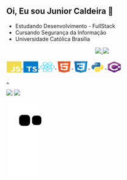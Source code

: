 ## Oi, Eu sou Junior Caldeira 👋

- Estudando Desenvolvimento - FullStack  
- Cursando Segurança da Informação 
- Universidade Católica Brasília

<div align="center">
  <a href="https://github.com/juniorRCJ">
  <img height="140em" src="https://github-readme-stats.vercel.app/api?username=juniorRCJ&show_icons=true&theme=dracula&include_all_commits=true&count_private=true"/>
  <img height="140em" src="https://github-readme-stats.vercel.app/api/top-langs/?username=juniorRCJ&layout=compact&langs_count=7&theme=dracula"/>
</div>
  
  
<div style="display: inline_block"><br>
  <img align="center" alt="Junior-Js" height="30" width="40" src="https://raw.githubusercontent.com/devicons/devicon/master/icons/javascript/javascript-plain.svg">
  <img align="center" alt="Junior-Ts" height="30" width="40" src="https://raw.githubusercontent.com/devicons/devicon/master/icons/typescript/typescript-plain.svg">
  <img align="center" alt="Junior-React" height="30" width="40" src="https://raw.githubusercontent.com/devicons/devicon/master/icons/react/react-original.svg">
  <img align="center" alt="Junior-HTML" height="30" width="40" src="https://raw.githubusercontent.com/devicons/devicon/master/icons/html5/html5-original.svg">
  <img align="center" alt="Junior-CSS" height="30" width="40" src="https://raw.githubusercontent.com/devicons/devicon/master/icons/css3/css3-original.svg">
  <img align="center" alt="Junior-Python" height="30" width="40" src="https://raw.githubusercontent.com/devicons/devicon/master/icons/python/python-original.svg">
  <img align="center" alt="Junior-Csharp" height="30" width="40" src="https://raw.githubusercontent.com/devicons/devicon/master/icons/csharp/csharp-original.svg">
</div>
  
    .
  
<div>
  <a href="https://instagram.com/_juunior1" target="_blank"><img src="https://img.shields.io/badge/-Instagram-%23E4405F?style=for-the-badge&logo=instagram&logoColor=white" target="_blank"></a>
  <a href="https://www.linkedin.com/in/junior-caldeira-a039a820a/" target="_blank"><img src="https://img.shields.io/badge/-LinkedIn-%230077B5?style=for-the-badge&logo=linkedin&logoColor=white" target="_blank"></a> 
 
  ![Snake animation](https://github.com/rafaballerini/rafaballerini/blob/output/github-contribution-grid-snake.svg)
 
</div>
